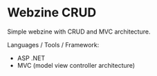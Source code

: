 #  Webzine CRUD

Simple webzine with CRUD and MVC architecture.

Languages / Tools / Framework:
- ASP .NET
- MVC (model view controller architecture)